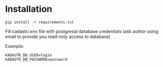 # Installation

    pip install -r requirements.txt
    
Fill cadastr/.env file with postgresql database credentials 
(ask author using email to provide you read-only access to database)

Example:

    KADASTR_DB_USER=login
    KADASTR_DB_PASSWORD=password